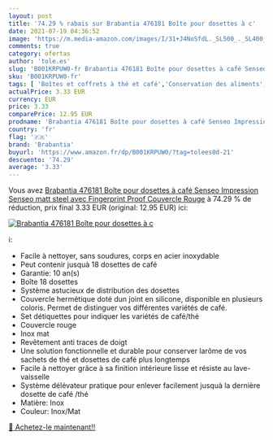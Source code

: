 ```yaml
---
layout: post
title: '74.29 % rabais sur Brabantia 476181 Boîte pour dosettes à c'
date: 2021-07-19 04:36:52
image: 'https://m.media-amazon.com/images/I/31+J4NoSfdL._SL500_._SL400_.jpg'
comments: true
category: ofertas
author: 'tole.es'
slug: 'B001KRPUW0-fr Brabantia 476181 Boîte pour dosettes à café Senseo...'
sku: 'B001KRPUW0-fr'
tags: [ 'Boîtes et coffrets à thé et café','Conservation des aliments','Cuisine et Maison','Rangement et organisation','Rangement et organisation de cuisine','brabantia', ]
actualPrice: 3.33 EUR
currency: EUR
price: 3.33
comparePrice: 12.95 EUR
prodname: 'Brabantia 476181 Boîte pour dosettes à café Senseo Impression Senseo matt steel avec Fingerprint Proof Couvercle Rouge'
country: 'fr'
flag: '🇫🇷'
brand: 'Brabantia'
buyurl: 'https://www.amazon.fr/dp/B001KRPUW0/?tag=tolees0d-21'
descuento: '74.29'
average: '3.33'
---
```


Vous avez [Brabantia 476181 Boîte pour dosettes à café Senseo Impression Senseo matt steel avec Fingerprint Proof Couvercle Rouge](https://www.amazon.fr/dp/B001KRPUW0/?tag=tolees0d-21)  à  74.29 % de réduction, prix final  3.33 EUR (original: 12.95 EUR) ici:

[![Brabantia 476181 Boîte pour dosettes à c](https://m.media-amazon.com/images/I/31+J4NoSfdL._SL500_._SL400_.jpg)](https://www.amazon.fr/dp/B001KRPUW0/?tag=tolees0d-21)

ℹ️:

- Facile à nettoyer, sans soudures, corps en acier inoxydable
- Peut contenir jusquà 18 dosettes de café
- Garantie: 10 an(s)
- Boîte 18 dosettes
- Système astucieux de distribution des dosettes
- Couvercle hermétique doté dun joint en silicone, disponible en plusieurs coloris. Permet de distinguer vos différentes variétés de café.
- Set détiquettes pour indiquer les variétés de café/thé
- Couvercle rouge
- Inox mat
- Revêtement anti traces de doigt
- Une solution fonctionnelle et durable pour conserver larôme de vos sachets de thé et dosettes de café plus longtemps
- Facile à nettoyer grâce à sa finition intérieure lisse et résiste au lave-vaisselle
- Système délévateur pratique pour enlever facilement jusquà la dernière dosette de café /thé
- Matière: Inox
- Couleur: Inox/Mat

[🛒 Achetez-le maintenant!!](https://www.amazon.fr/dp/B001KRPUW0/?tag=tolees0d-21)
